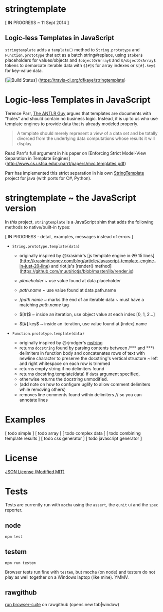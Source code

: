 stringtemplate
==============

[ IN PROGRESS ~ 11 Sept 2014 ]

## Logic-less Templates in JavaScript

`stringtemplate` adds a `template()` method to `String.prototype` and 
`Function.prototype` that act as a batch string#replace, using `$token$` 
placeholders for values/objects and `$objectOrArray$` and `$/objectOrArray$` 
tokens to demarcate iterable data with `$[#]$` for array indexes or `$[#].key$` 
for key-value data. 

[![Build Status](https://travis-ci.org/dfkaye/stringtemplate.png?branch=master)]
(https://travis-ci.org/dfkaye/stringtemplate)

# Logic-less Templates in JavaScript

Terence Parr, [The ANTLR Guy](https://twitter.com/the_antlr_guy) argues that 
templates are documents with "holes" and should contain no business logic. 
Instead, it is up to us who use template engines to provide data that is already 
modeled properly.

> A template should merely represent a view of a data set and be totally 
> divorced from the underlying data computations whose results it will display.

Read Parr's full argument in his paper on 
[Enforcing Strict Model-View Separation in Template Engines]
(http://www.cs.usfca.edu/~parrt/papers/mvc.templates.pdf)

Parr has implemented this strict separation in his own 
[StringTemplate](http://www.stringtemplate.org/) project for java (with ports 
for C#, Python).

# stringtemplate ~ the JavaScript version

In *this* project, `stringtemplate` is a JavaScript shim that adds the following 
methods to native/built-in types:

[ IN PROGRESS - detail, examples, messages instead of errors ]

+ `String.prototype.template(data)`

  - originally inspired by @krasimir's 
      [js template engine in <del>20</del> 15 lines]
      (http://krasimirtsonev.com/blog/article/Javascript-template-engine-in-just-20-line)
    and riot.js's 
      [render() method]
      (https://github.com/muut/riotjs/blob/master/lib/render.js)
    
  - $placeholder$ ~ use value found at data.placeholder
  - $path.name$ ~ use value found at data.path.name
  - $/path.name$ ~ marks the end of an iterable data ~ must have a matching 
      $path.name$ tag
  - $[#]$ ~ inside an iteration, use object value at each index [0, 1, 2...]
  - $[#].key$ ~ inside an iteration, use value found at [index].name
  
+ `Function.prototype.template(data)`

  - originally inspired by @rjrodger's 
      [mstring](https://github.com/rjrodger/mstring)
  - returns `docstring` found by parsing contents between /*** and ***/ 
    delimiters in function body and concatenates rows of text with newline 
    character to preserve the docstring's vertical structure ~ left and right 
    whitespace on each row is trimmed
  - returns empty string if no delimiters found
  - returns docstring.template(data) if `data` argument specified, 
  - otherwise returns the docstring unmodified.   
  - (add note on how to configure uglify to allow comment delimiters while 
      removing others)
  - removes line comments found within delimiters // so you can annotate lines

# Examples

[ todo simple ]
[ todo array ]
[ todo complex data ]
[ todo combining template results ]
[ todo css generator ]
[ todo javascript generator ]

# License

[JSON License (Modified MIT)](./JSON.license)

# Tests

Tests are currently run with `mocha` using the `assert`, the `qunit` ui and the 
`spec` reporter.

## node

`npm test`
  
## testem

`npm run testem`

Browser tests run fine with `testem`, but mocha (on node) and testem do not play 
as well together on a Windows laptop (like mine).  YMMV.

## rawgithub

<a href='https://rawgit.com/dfkaye/stringtemplate/master/test/mocha/browser-suite.html' 
   target='_blank'>run browser-suite</a> on rawgithub (opens new tab|window)
